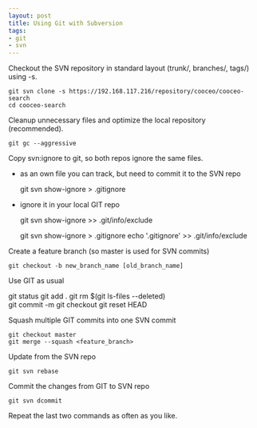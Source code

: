 ```yaml
---
layout: post
title: Using Git with Subversion
tags:
- git
- svn
---
```


Checkout the SVN repository in standard layout (trunk/, branches/, tags/) using -s.

    git svn clone -s https://192.168.117.216/repository/cooceo/cooceo-search
    cd cooceo-search

Cleanup unnecessary files and optimize the local repository (recommended).

    git gc --aggressive

Copy svn:ignore to git, so both repos ignore the same files.

* as an own file you can track, but need to commit it to the SVN repo

    git svn show-ignore > .gitignore

* ignore it in your local GIT repo

    git svn show-ignore >> .git/info/exclude

    git svn show-ignore > .gitignore
    echo '.gitignore' >> .git/info/exclude

Create a feature branch (so master is used for SVN commits)

    git checkout -b new_branch_name [old_branch_name]

Use GIT as usual

  git status
  git add .
  git rm $(git ls-files --deleted)  
  git commit -m <message>
  git checkout <filename>
  git reset HEAD <filename>

Squash multiple GIT commits into one SVN commit

    git checkout master
    git merge --squash <feature_branch>

Update from the SVN repo

    git svn rebase

Commit the changes from GIT to SVN repo

    git svn dcommit

Repeat the last two commands as often as you like.

